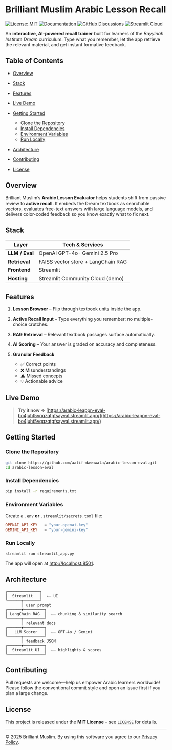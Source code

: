 # Brilliant Muslim Arabic Lesson Recall

[![License: MIT](https://img.shields.io/badge/license-MIT-454377.svg)](LICENSE)
[![Documentation](https://img.shields.io/badge/read-the%20docs-4d6a91.svg)](https://github.com/aatif-dawawala/arabic-lesson-eval/wiki)
[![GitHub Discussions](https://img.shields.io/badge/ask-%20on%20github-4d6a91.svg)](https://github.com/aatif-dawawala/arabic-lesson-eval/discussions)
[![Streamlit Cloud](https://img.shields.io/badge/demo-Open%20App-14ae73.svg)](https://arabic-leappn-eval-bo4juht5vqqzqtgfsayval.streamlit.app/)

An **interactive, AI-powered recall trainer** built for learners of the *Bayyinah Institute Dream* curriculum. Type what you remember, let the app retrieve the relevant material, and get instant formative feedback.

## Table of Contents

<!-- TOC -->

* [Overview](#overview)
* [Stack](#stack)
* [Features](#features)
* [Live Demo](#live-demo)
* [Getting Started](#getting-started)

  * [Clone the Repository](#clone-the-repository)
  * [Install Dependencies](#install-dependencies)
  * [Environment Variables](#environment-variables)
  * [Run Locally](#run-locally)
* [Architecture](#architecture)
* [Contributing](#contributing)
* [License](#license)

<!-- TOC -->

## Overview

Brilliant Muslim’s **Arabic Lesson Evaluator** helps students shift from passive review to **active recall**. It embeds the Dream textbook as searchable vectors, evaluates free-text answers with large language models, and delivers color-coded feedback so you know exactly what to fix next.

## Stack

| Layer          | Tech & Services                    |
| -------------- | ---------------------------------- |
| **LLM / Eval** | OpenAI GPT-4o · Gemini 2.5 Pro     |
| **Retrieval**  | FAISS vector store + LangChain RAG |
| **Frontend**   | Streamlit                          |
| **Hosting**    | Streamlit Community Cloud (demo)   |

## Features

1. **Lesson Browser** – Flip through textbook units inside the app.
2. **Active Recall Input** – Type everything you remember; no multiple-choice crutches.
3. **RAG Retrieval** – Relevant textbook passages surface automatically.
4. **AI Scoring** – Your answer is graded on accuracy and completeness.
5. **Granular Feedback**

   * ✅ Correct points
   * ❌ Misunderstandings
   * ⚠️ Missed concepts
   * 💡 Actionable advice

## Live Demo

> **Try it now →** [https://arabic-leappn-eval-bo4juht5vqqzqtgfsayval.streamlit.app/](https://arabic-leappn-eval-bo4juht5vqqzqtgfsayval.streamlit.app/)

## Getting Started

### Clone the Repository

```bash
git clone https://github.com/aatif-dawawala/arabic-lesson-eval.git
cd arabic-lesson-eval
```

### Install Dependencies

```bash
pip install -r requirements.txt
```

### Environment Variables

Create a `.env` **or** `.streamlit/secrets.toml` file:

```toml
OPENAI_API_KEY   = "your-openai-key"
GEMINI_API_KEY   = "your-gemini-key"
```

### Run Locally

```bash
streamlit run streamlit_app.py
```

The app will open at [http://localhost:8501](http://localhost:8501).

## Architecture

```text
┌──────────────┐
│  Streamlit   │  ←– UI
└──────┬───────┘
       │ user prompt
┌──────▼─────────┐
│ LangChain RAG  │  ←– chunking & similarity search
└──────┬─────────┘
       │ relevant docs
┌──────▼─────────┐
│   LLM Scorer   │  ←– GPT-4o / Gemini
└──────┬─────────┘
       │ feedback JSON
┌──────▼─────────┐
│  Streamlit UI  │  ←– highlights & scores
└────────────────┘
```

## Contributing

Pull requests are welcome—help us empower Arabic learners worldwide!
Please follow the conventional commit style and open an issue first if you plan a large change.

## License

This project is released under the **MIT License** – see [`LICENSE`](LICENSE) for details.

---

© 2025 Brilliant Muslim. By using this software you agree to our [Privacy Policy](https://brilliantmuslim.com/privacy).
